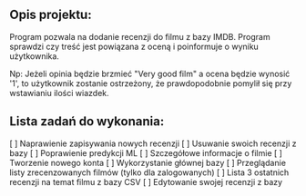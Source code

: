 ## Opis projektu:
Program pozwala na dodanie recenzji do filmu z bazy IMDB.
Program sprawdzi czy treść jest powiązana z oceną i poinformuje o wyniku użytkownika.

Np: Jeżeli opinia będzie brzmieć "Very good film" a ocena będzie wynosić '1', to użytkownik zostanie ostrzeżony, że prawdopodobnie pomylił się przy wstawianiu ilości wiazdek.

## Lista zadań do wykonania:
[ ] Naprawienie zapisywania nowych recenzji
[ ] Usuwanie swoich recenzji z bazy
[ ] Poprawienie predykcji ML
[ ] Szczegółowe informacje o filmie
[ ] Tworzenie nowego konta
[ ] Wykorzystanie głównej bazy
[ ] Przeglądanie listy zrecenzowanych filmów (tylko dla zalogowanych)
[ ] Lista 3 ostatnich recenzji na temat filmu z bazy CSV
[ ] Edytowanie swojej recenzji z bazy